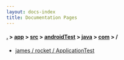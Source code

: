 ```yaml
---
layout: docs-index
title: Documentation Pages
---
```

#### [.](./../../../../../index) > [app](./../../../../index) > [src](./../../../index) > [androidTest](./../../index) > [java](./../index) > [com](./index) > **/**

- [james / rocket / ApplicationTest](james/rocket/ApplicationTest)
